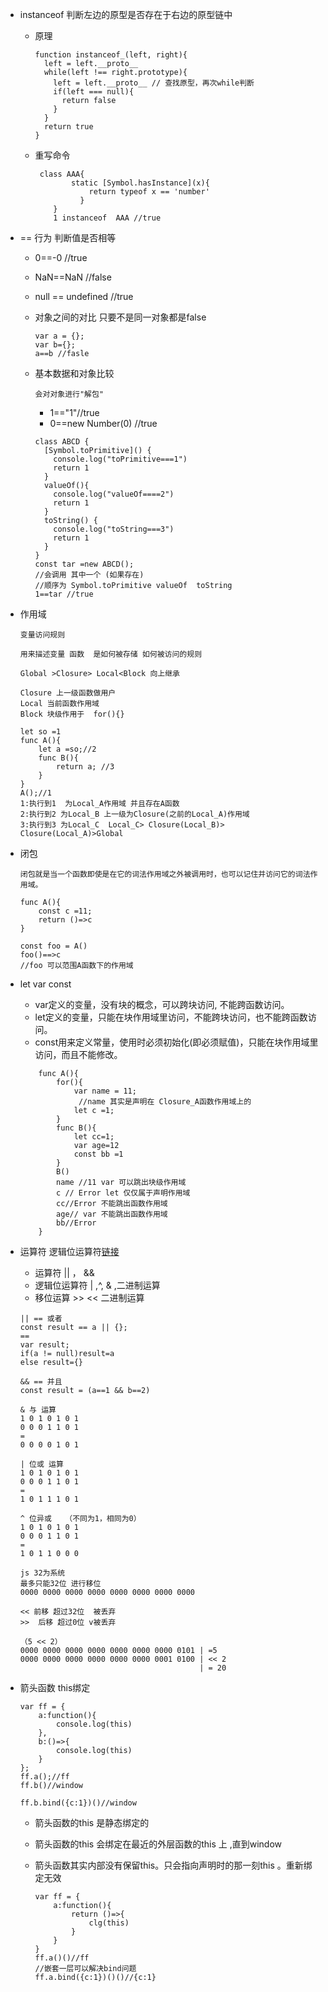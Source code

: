 * instanceof 判断左边的原型是否存在于右边的原型链中
	* 原理
		
		```
		function instanceof_(left, right){
		  left = left.__proto__
		  while(left !== right.prototype){
		    left = left.__proto__ // 查找原型，再次while判断
		    if(left === null){
		      return false
		    }
		  }
		  return true
		}
		```
	* 重写命令
		
		```
		 class AAA{
	            static [Symbol.hasInstance](x){
	                return typeof x == 'number'
	      	      }
	        }
	        1 instanceof  AAA //true
		```
	
*  == 行为 判断值是否相等
	
	* 0==-0 //true
	* NaN==NaN //false
	* null == undefined //true
	* 对象之间的对比 只要不是同一对象都是false
		
		```
		var a = {};
		var b={};
		a==b //fasle
		```
	* 基本数据和对象比较 

		```
		会对对象进行"解包"
		```
		* 1=="1"//true
		* 0==new Number(0) //true

		```
		class ABCD {
		  [Symbol.toPrimitive]() { 
		    console.log("toPrimitive===1")
		    return 1 
		  }
		  valueOf(){
		    console.log("valueOf====2")
		    return 1
		  }
		  toString() {
		    console.log("toString===3")
		    return 1
		  }
		}
		const tar =new ABCD();
		//会调用 其中一个 (如果存在)
		//顺序为 Symbol.toPrimitive valueOf  toString
		1==tar //true
		
		```
		
* 作用域

	```
	变量访问规则
	
	用来描述变量 函数  是如何被存储 如何被访问的规则
	
	Global >Closure> Local<Block 向上继承
	
	Closure 上一级函数做用户
	Local 当前函数作用域
	Block 块级作用于  for(){}
	```
	```
	let so =1
	func A(){
		let a =so;//2
		func B(){
			return a; //3
		}
	}
	A();//1
	1:执行到1  为Local_A作用域 并且存在A函数
	2:执行到2 为Local_B 上一级为Closure(之前的Local_A)作用域
	3:执行到3 为Local_C  Local_C> Closure(Local_B)> Closure(Local_A)>Global
	```
* 闭包

	```
	闭包就是当一个函数即使是在它的词法作用域之外被调用时，也可以记住并访问它的词法作用域。
	```
	```
	func A(){
		const c =11;
		return ()=>c
	}
	
	const foo = A()
	foo()==>c
	//foo 可以范围A函数下的作用域
	```
	
* let var const 

	* var定义的变量，没有块的概念，可以跨块访问, 不能跨函数访问。
	* let定义的变量，只能在块作用域里访问，不能跨块访问，也不能跨函数访问。
	* const用来定义常量，使用时必须初始化(即必须赋值)，只能在块作用域里访问，而且不能修改。

	```
		func A(){
			for(){
				var name = 11;
				 //name 其实是声明在 Closure_A函数作用域上的
				let c =1;
			}
			func B(){
				let cc=1;
				var age=12
				const bb =1
			}
			B()
			name //11 var 可以跳出块级作用域
			c // Error let 仅仅属于声明作用域
			cc//Error 不能跳出函数作用域
			age// var 不能跳出函数作用域
			bb//Error
		}
	
	```
	
* 运算符  逻辑位运算符[链接](http://c.biancheng.net/view/5469.html)

	* 运算符 || ， &&
	* 逻辑位运算符 | ,^, & ,二进制运算
	* 移位运算 >> << 二进制运算

	```
	|| == 或者
	const result == a || {}; 
	==
	var result;
	if(a != null)result=a
	else result={}
	
	&& == 并且
	const result = (a==1 && b==2)
	```
	
	```
	& 与 运算
	1 0 1 0 1 0 1
	0 0 0 1 1 0 1 
	=
	0 0 0 0 1 0 1
	
	| 位或 运算
	1 0 1 0 1 0 1 
	0 0 0 1 1 0 1 
	=
	1 0 1 1 1 0 1  
	
	^ 位异或	（不同为1，相同为0）
	1 0 1 0 1 0 1
	0 0 0 1 1 0 1 
	=
	1 0 1 1 0 0 0
	
	```
	
	```
	js 32为系统
	最多只能32位 进行移位
	0000 0000 0000 0000 0000 0000 0000 0000
	 
	<< 前移 超过32位  被丢弃
	>>  后移 超过0位 v被丢弃
	
	（5 << 2）
	0000 0000 0000 0000 0000 0000 0000 0101 | =5
	0000 0000 0000 0000 0000 0000 0001 0100 | << 2
											| = 20
	```
	
* 箭头函数 this绑定
	
	```
	var ff = {
		a:function(){
			console.log(this)
		},
		b:()=>{
			console.log(this)
		}
	};
	ff.a();//ff
	ff.b()//window
	
	ff.b.bind({c:1})()//window 
	```
	* 箭头函数的this 是静态绑定的
	* 箭头函数的this 会绑定在最近的外层函数的this 上 ,直到window
	* 箭头函数其实内部没有保留this。只会指向声明时的那一刻this 。重新绑定无效

		``` 
		var ff = {
			a:function(){
				return ()=>{
					clg(this)
				}
			}
		}
		ff.a()()//ff
		//嵌套一层可以解决bind问题
		ff.a.bind({c:1})()()//{c:1}
		```